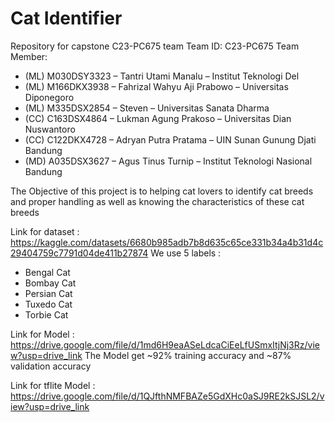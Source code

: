 # Cat Identifier
Repository for capstone C23-PC675 team
Team ID: C23-PC675
Team Member: 
* (ML) M030DSY3323 – Tantri Utami Manalu – Institut Teknologi Del
* (ML) M166DKX3938 – Fahrizal Wahyu Aji Prabowo – Universitas Diponegoro
* (ML) M335DSX2854 – Steven – Universitas Sanata Dharma
* (CC) C163DSX4864 – Lukman Agung Prakoso – Universitas Dian Nuswantoro
* (CC) C122DKX4728 – Adryan Putra Pratama – UIN Sunan Gunung Djati Bandung
* (MD) A035DSX3627 – Agus Tinus Turnip – Institut Teknologi Nasional Bandung

The Objective of this project is to helping cat lovers to identify cat breeds and proper handling as well as knowing the characteristics of these cat breeds

Link for dataset : https://kaggle.com/datasets/6680b985adb7b8d635c65ce331b34a4b31d4c29404759c7791d04de411b27874
We use 5 labels :
* Bengal Cat
* Bombay Cat
* Persian Cat
* Tuxedo Cat
* Torbie Cat
  
Link for Model : https://drive.google.com/file/d/1md6H9eaASeLdcaCiEeLfUSmxItjNj3Rz/view?usp=drive_link
The Model get ~92% training accuracy and ~87% validation accuracy

Link for tflite Model : https://drive.google.com/file/d/1QJfthNMFBAZe5GdXHc0aSJ9RE2kSJSL2/view?usp=drive_link

